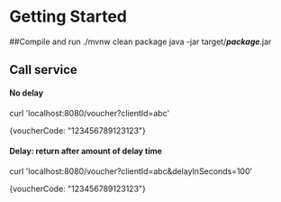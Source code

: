 # Getting Started

##Compile and run
./mvnw clean package
java -jar target/___package___.jar
## Call service
#### No delay
curl 'localhost:8080/voucher?clientId=abc'

{voucherCode: "123456789123123"}
#### Delay: return after amount of delay time
curl 'localhost:8080/voucher?clientId=abc&delayInSeconds=100'

{voucherCode: "123456789123123"}


